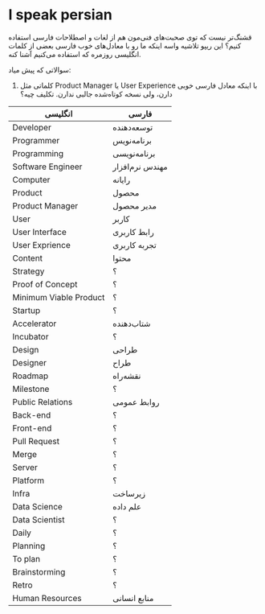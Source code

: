 # I speak persian

قشنگ‌تر نیست که توی صحبت‌های فنی‌مون هم از لغات و اصطلاحات فارسی استفاده کنیم؟ این ریپو تلاشیه واسه اینکه ما رو با معادل‌های خوب فارسی بعضی از کلمات انگلیسی روزمره که استفاده می‌کنیم آشنا کنه.

سوالاتی که پیش میاد:

1. کلماتی مثل Product Manager یا User Experience با اینکه معادل فارسی خوبی دارن، ولی نسخه کوتاه‌شده جالبی ندارن. تکلیف چیه؟


| انگلیسی | فارسی |
|-----|-----|
| Developer | توسعه‌دهنده |
| Programmer | برنامه‌نویس |
| Programming | برنامه‌نویسی |
| Software Engineer | مهندس نرم‌افزار |
| Computer | رایانه |
| Product | محصول |
| Product Manager | مدیر محصول |
| User | کاربر |
| User Interface | رابط کاربری |
| User Exprience | تجربه کاربری |
| Content | محتوا |
| Strategy | ؟ |
| Proof of Concept | ؟ |
| Minimum Viable Product | ؟ |
| Startup | ؟ |
| Accelerator | شتاب‌دهنده |
| Incubator | ؟ |
| Design | طراحی |
| Designer | طراح |
| Roadmap | نقشه‌راه |
| Milestone | ؟ |
| Public Relations | روابط عمومی |
| Back-end | ؟ |
| Front-end | ؟ |
| Pull Request | ؟ |
| Merge | ؟ |
| Server | ؟ |
| Platform | ؟ |
| Infra | زیرساخت |
| Data Science | علم داده |
| Data Scientist | ؟ |
| Daily | ؟ |
| Planning | ؟ |
| To plan | ؟ |
| Brainstorming | ؟ |
| Retro | ؟ |
| Human Resources | منابع انسانی |


